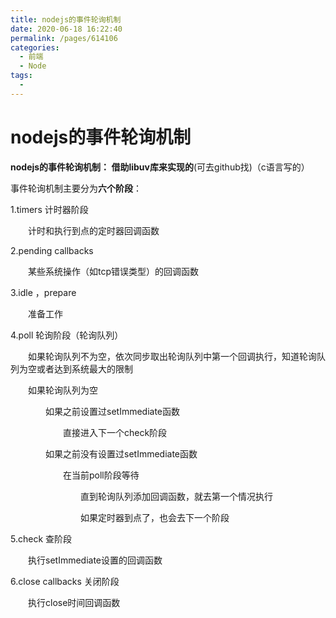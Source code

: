```yaml
---
title: nodejs的事件轮询机制
date: 2020-06-18 16:22:40
permalink: /pages/614106
categories: 
  - 前端
  - Node
tags: 
  - 
---
```

# nodejs的事件轮询机制

**nodejs的事件轮询机制： 借助libuv库来实现的**(可去github找)（c语言写的）

事件轮询机制主要分为**六个阶段**：

 1.timers 计时器阶段

　　计时和执行到点的定时器回调函数

 2.pending callbacks

　　某些系统操作（如tcp错误类型）的回调函数

 3.idle ，prepare

　　准备工作

 4.poll 轮询阶段（轮询队列）

　　如果轮询队列不为空，依次同步取出轮询队列中第一个回调执行，知道轮询队列为空或者达到系统最大的限制

　　如果轮询队列为空

　　　　如果之前设置过setImmediate函数

　　　　　　直接进入下一个check阶段

　　　　如果之前没有设置过setImmediate函数

　　　　　　在当前poll阶段等待

　　　　　　　　直到轮询队列添加回调函数，就去第一个情况执行

　　　　　　　　如果定时器到点了，也会去下一个阶段

 5.check 查阶段

　　执行setImmediate设置的回调函数

 6.close callbacks 关闭阶段

　　执行close时间回调函数